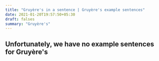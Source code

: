 ```yaml
---
title: "Gruyère's in a sentence | Gruyère's example sentences"
date: 2021-01-20T19:57:50+05:30
draft: falses
summary: "Gruyère's"
---
```

## Unfortunately, we have no example sentences for Gruyère's                 

